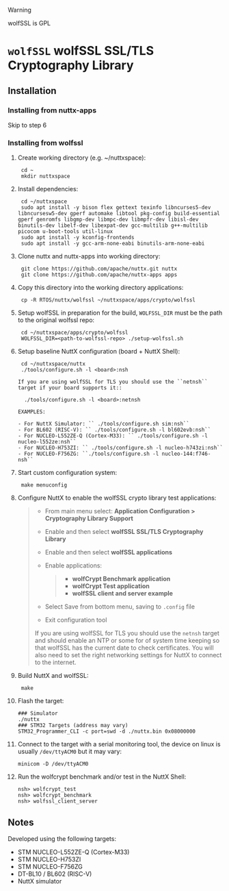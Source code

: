 <div class="warning">

<div class="title">

Warning

</div>

wolfSSL is GPL

</div>

# `wolfSSL` wolfSSL SSL/TLS Cryptography Library

## Installation

### Installing from nuttx-apps

Skip to step 6

### Installing from wolfssl

1)  Create working directory (e.g. \~/nuttxspace):
    
         cd ~
         mkdir nuttxspace

2)  Install dependencies:
    
         cd ~/nuttxspace
         sudo apt install -y bison flex gettext texinfo libncurses5-dev libncursesw5-dev gperf automake libtool pkg-config build-essential gperf genromfs libgmp-dev libmpc-dev libmpfr-dev libisl-dev binutils-dev libelf-dev libexpat-dev gcc-multilib g++-multilib picocom u-boot-tools util-linux
         sudo apt install -y kconfig-frontends
         sudo apt install -y gcc-arm-none-eabi binutils-arm-none-eabi

3)  Clone nuttx and nuttx-apps into working directory:
    
         git clone https://github.com/apache/nuttx.git nuttx
         git clone https://github.com/apache/nuttx-apps apps

4)  Copy this directory into the working directory applications:
    
         cp -R RTOS/nuttx/wolfssl ~/nuttxspace/apps/crypto/wolfssl

5)  Setup wolfSSL in preparation for the build, `WOLFSSL_DIR` must be
    the path to the original wolfssl repo:
    
         cd ~/nuttxspace/apps/crypto/wolfssl
         WOLFSSL_DIR=<path-to-wolfssl-repo> ./setup-wolfssl.sh

6)  Setup baseline NuttX configuration (board + NuttX Shell):
    
         cd ~/nuttxspace/nuttx
         ./tools/configure.sh -l <board>:nsh
        
        If you are using wolfSSL for TLS you should use the ``netnsh`` target if your board supports it::
        
          ./tools/configure.sh -l <board>:netnsh
        
        EXAMPLES:
        
        - For NuttX Simulator: `` ./tools/configure.sh sim:nsh``
        - For BL602 (RISC-V): `` ./tools/configure.sh -l bl602evb:nsh``
        - For NUCLEO-L552ZE-Q (Cortex-M33): `` ./tools/configure.sh -l nucleo-l552ze:nsh``
        - For NUCLEO-H753ZI: `` ./tools/configure.sh -l nucleo-h743zi:nsh``
        - For NUCLEO-F756ZG: ``./tools/configure.sh -l nucleo-144:f746-nsh``

7)  Start custom configuration system:
    
         make menuconfig

8)  Configure NuttX to enable the wolfSSL crypto library test
    applications:
    
    >   - From main menu select: **Application Configuration \>
    >     Cryptography Library Support**
    > 
    >   - Enable and then select **wolfSSL SSL/TLS Cryptography
    >     Library**
    > 
    >   - Enable and then select **wolfSSL applications**
    > 
    >   - Enable applications:
    >     
    >     >   - **wolfCrypt Benchmark application**
    >     >   - **wolfCrypt Test application**
    >     >   - **wolfSSL client and server example**
    > 
    >   - Select Save from bottom menu, saving to `.config` file
    > 
    >   - Exit configuration tool
    > 
    > If you are using wolfSSL for TLS you should use the `netnsh`
    > target and should enable an NTP or some for of system time keeping
    > so that wolfSSL has the current date to check certificates. You
    > will also need to set the right networking settings for NuttX to
    > connect to the internet.

9)  Build NuttX and wolfSSL:
    
         make

10) Flash the target:
    
        ### Simulator
        ./nuttx
        ### STM32 Targets (address may vary)
        STM32_Programmer_CLI -c port=swd -d ./nuttx.bin 0x08000000

11) Connect to the target with a serial monitoring tool, the device on
    linux is usually `/dev/ttyACM0` but it may vary:
    
        minicom -D /dev/ttyACM0

12) Run the wolfcrypt benchmark and/or test in the NuttX Shell:
    
        nsh> wolfcrypt_test
        nsh> wolfcrypt_benchmark
        nsh> wolfssl_client_server

## Notes

Developed using the following targets:

  - STM NUCLEO-L552ZE-Q (Cortex-M33)
  - STM NUCLEO-H753ZI
  - STM NUCLEO-F756ZG
  - DT-BL10 / BL602 (RISC-V)
  - NuttX simulator
